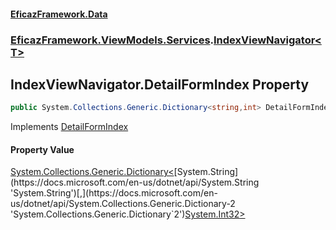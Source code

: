 #### [EficazFramework.Data](EficazFrameworkData.md 'EficazFramework Data')
### [EficazFramework.ViewModels.Services](EficazFrameworkData.md#EficazFramework.ViewModels.Services 'EficazFramework.ViewModels.Services').[IndexViewNavigator&lt;T&gt;](EficazFramework.ViewModels.Services/IndexViewNavigator_T_.md 'EficazFramework.ViewModels.Services.IndexViewNavigator<T>')

## IndexViewNavigator<T>.DetailFormIndex Property

```csharp
public System.Collections.Generic.Dictionary<string,int> DetailFormIndex { get; }
```

Implements [DetailFormIndex](https://docs.microsoft.com/en-us/dotnet/api/EficazFramework.Navigation.IIndexViewNavigator.DetailFormIndex 'EficazFramework.Navigation.IIndexViewNavigator.DetailFormIndex')

#### Property Value
[System.Collections.Generic.Dictionary&lt;](https://docs.microsoft.com/en-us/dotnet/api/System.Collections.Generic.Dictionary-2 'System.Collections.Generic.Dictionary`2')[System.String](https://docs.microsoft.com/en-us/dotnet/api/System.String 'System.String')[,](https://docs.microsoft.com/en-us/dotnet/api/System.Collections.Generic.Dictionary-2 'System.Collections.Generic.Dictionary`2')[System.Int32](https://docs.microsoft.com/en-us/dotnet/api/System.Int32 'System.Int32')[&gt;](https://docs.microsoft.com/en-us/dotnet/api/System.Collections.Generic.Dictionary-2 'System.Collections.Generic.Dictionary`2')